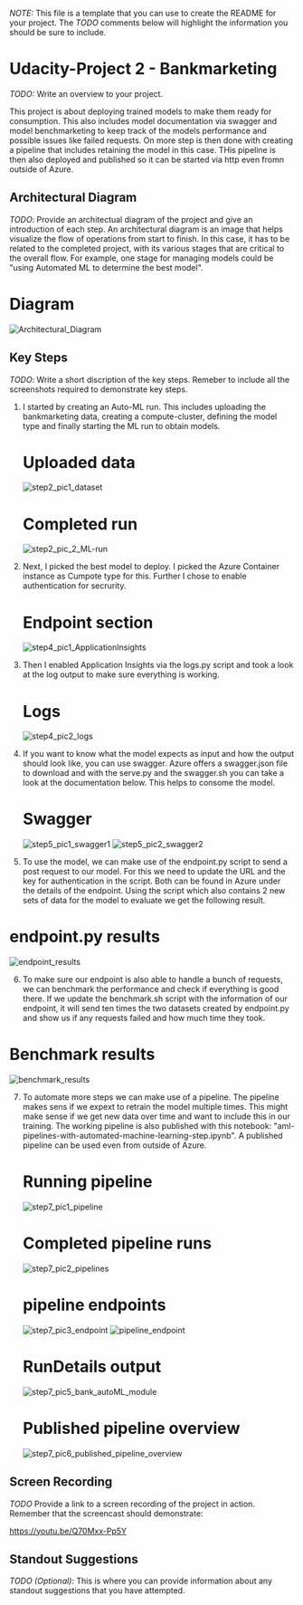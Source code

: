 *NOTE:* This file is a template that you can use to create the README for your project. The *TODO* comments below will highlight the information you should be sure to include.

# Udacity-Project 2 - Bankmarketing

*TODO:* Write an overview to your project.

This project is about deploying trained models to make them ready for consumption. This also includes model documentation via swagger and model benchmarketing to keep track of the models performance and possible issues like failed requests.
On more step is then done with creating a pipeline that includes retaining the model in this case. THis pipeline is then also deployed and published so it can be started via http even fromn outside of Azure.

## Architectural Diagram
*TODO*: Provide an architectual diagram of the project and give an introduction of each step. An architectural diagram is an image that helps visualize the flow of operations from start to finish. In this case, it has to be related to the completed project, with its various stages that are critical to the overall flow. For example, one stage for managing models could be "using Automated ML to determine the best model". 

# Diagram
![Architectural_Diagram](https://user-images.githubusercontent.com/96047873/150638351-d2cafebe-fa65-4554-8e3a-0ed85be97b41.png)



## Key Steps
*TODO*: Write a short discription of the key steps. Remeber to include all the screenshots required to demonstrate key steps. 

1) I started by creating an Auto-ML run. This includes uploading the bankmarketing data, creating a compute-cluster, defining the model type and finally starting the ML run to obtain models.
   
   # Uploaded data
   ![step2_pic1_dataset](https://user-images.githubusercontent.com/96047873/150637403-d7f6b45b-9434-4f13-a6da-1a71d5149786.png)
   
   # Completed run
   ![step2_pic_2_ML-run](https://user-images.githubusercontent.com/96047873/150637576-23533116-06e5-4b1e-ae7e-4a790a6c6664.PNG)


2) Next, I picked the best model to deploy. I picked the Azure Container instance as Cumpote type for this. Further I chose to enable authentication for secrurity. 

   # Endpoint section
   ![step4_pic1_ApplicationInsights](https://user-images.githubusercontent.com/96047873/150637607-7a1bc560-6148-4a66-b042-4d66d05f735d.png)


3) Then I enabled Application Insights via the logs.py script and took a look at the log output to make sure everything is working.
   
   # Logs
   ![step4_pic2_logs](https://user-images.githubusercontent.com/96047873/150637651-720a5a42-a779-4eb3-8c93-eeb37f7a772f.png)
  
  
4) If you want to know what the model expects as input and how the output should look like, you can use swagger. Azure offers a swagger.json file to download and with the serve.py and the swagger.sh you can take a look at the documentation below. This helps to consome the model.

   # Swagger
   ![step5_pic1_swagger1](https://user-images.githubusercontent.com/96047873/150637660-0bd94a8e-7c34-40ad-beff-052776b2ca3e.png)
   ![step5_pic2_swagger2](https://user-images.githubusercontent.com/96047873/150637664-c82ea25b-9cfd-45bd-96d4-25b125ff94a8.png)


5) To use the model, we can make use of the endpoint.py script to send a post request to our model. For this we need to update the URL and the key for authentication in the script. Both can be found in Azure under the details of the endpoint. Using the script which also contains 2 new sets of data for the model to evaluate we get the following result.

# endpoint.py results
![endpoint_results](https://user-images.githubusercontent.com/96047873/150653967-62235155-47e3-4dc0-aa18-3d33fe97110f.PNG)

6) To make sure our endpoint is also able to handle a bunch of requests, we can benchmark the performance and check if everything is good there. If we update the benchmark.sh script with the information of our endpoint, it will send ten times the two datasets created by endpoint.py and show us if any requests failed and how much time they took.

# Benchmark results
![benchmark_results](https://user-images.githubusercontent.com/96047873/150654031-3678cc80-fa8f-4ba0-9f36-adfc2f56716c.PNG)


7) To automate more steps we can make use of a pipeline. The pipeline makes sens if we expext to retrain the model multiple times. This might make sense if we get new data over time and want to include this in our training. The working pipeline is also published with this notebook: "aml-pipelines-with-automated-machine-learning-step.ipynb". A published pipeline can be used even from outside of Azure.

   # Running pipeline
   ![step7_pic1_pipeline](https://user-images.githubusercontent.com/96047873/150637759-723834d9-9ae2-425c-acfc-bc2a948c5746.png)

   # Completed pipeline runs
   ![step7_pic2_pipelines](https://user-images.githubusercontent.com/96047873/150637785-7b6e5d71-25f7-46d9-8fa6-896dc9cf9fc1.PNG)
   
   # pipeline endpoints
   ![step7_pic3_endpoint](https://user-images.githubusercontent.com/96047873/150637794-8dab5e83-0813-4dfb-a57d-a9a682e1bf65.PNG)
   ![pipeline_endpoint](https://user-images.githubusercontent.com/96047873/150654158-7d895747-5f68-4205-8339-22cb813da112.PNG)
 
   # RunDetails output
   ![step7_pic5_bank_autoML_module](https://user-images.githubusercontent.com/96047873/150637943-31d9594f-f624-4756-abf3-6c39fc8c1fc8.PNG)
   
   # Published pipeline overview
   ![step7_pic6_published_pipeline_overview](https://user-images.githubusercontent.com/96047873/150637960-1fcb6b78-ba00-4f2e-ae25-ebef508075a5.PNG)


## Screen Recording
*TODO* Provide a link to a screen recording of the project in action. Remember that the screencast should demonstrate:

https://youtu.be/Q70Mxx-Pp5Y


## Standout Suggestions
*TODO (Optional):* This is where you can provide information about any standout suggestions that you have attempted.
